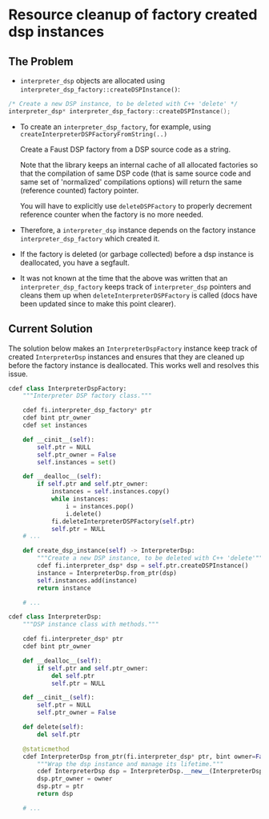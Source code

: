 # Resource cleanup of factory created dsp instances
 
## The Problem

- `interpreter_dsp` objects are allocated using `interpreter_dsp_factory::createDSPInstance()`:

```c++
/* Create a new DSP instance, to be deleted with C++ 'delete' */
interpreter_dsp* interpreter_dsp_factory::createDSPInstance();
```

- To create an `interpreter_dsp_factory`, for example, using `createInterpreterDSPFactoryFromString(..)`

  Create a Faust DSP factory from a DSP source code as a string.

  Note that the library keeps an internal cache of all allocated factories so that the compilation of same DSP code (that is same source code and same set of 'normalized' compilations options) will return the same (reference counted) factory pointer.

  You will have to explicitly use `deleteDSPFactory` to properly decrement reference counter when the factory is no more needed.

- Therefore, a `interpreter_dsp` instance depends on the factory instance `interpreter_dsp_factory` which created it.

- If the factory is deleted (or garbage collected) before a dsp instance is deallocated, you have a segfault.

- It was not known at the time that the above was written that an `interpreter_dsp_factory` keeps track of `interpreter_dsp` pointers and cleans them up when `deleteInterpreterDSPFactory` is called (docs have been updated since to make this point clearer).

## Current Solution

The solution below makes an `InterpreterDspFactory` instance keep track of created `InterpreterDsp` instances and ensures that they are cleaned up before the factory instance is deallocated. This works well and resolves this issue.

```python
cdef class InterpreterDspFactory:
    """Interpreter DSP factory class."""

    cdef fi.interpreter_dsp_factory* ptr
    cdef bint ptr_owner
    cdef set instances

    def __cinit__(self):
        self.ptr = NULL
        self.ptr_owner = False
        self.instances = set()

    def __dealloc__(self):
        if self.ptr and self.ptr_owner:
            instances = self.instances.copy()
            while instances:
                i = instances.pop()
                i.delete()
            fi.deleteInterpreterDSPFactory(self.ptr)
            self.ptr = NULL
    # ...

    def create_dsp_instance(self) -> InterpreterDsp:
        """Create a new DSP instance, to be deleted with C++ 'delete'"""
        cdef fi.interpreter_dsp* dsp = self.ptr.createDSPInstance()
        instance = InterpreterDsp.from_ptr(dsp)
        self.instances.add(instance)
        return instance

    # ...

cdef class InterpreterDsp:
    """DSP instance class with methods."""

    cdef fi.interpreter_dsp* ptr
    cdef bint ptr_owner

    def __dealloc__(self):
        if self.ptr and self.ptr_owner:
            del self.ptr
            self.ptr = NULL

    def __cinit__(self):
        self.ptr = NULL
        self.ptr_owner = False

    def delete(self):
        del self.ptr

    @staticmethod
    cdef InterpreterDsp from_ptr(fi.interpreter_dsp* ptr, bint owner=False):
        """Wrap the dsp instance and manage its lifetime."""
        cdef InterpreterDsp dsp = InterpreterDsp.__new__(InterpreterDsp)
        dsp.ptr_owner = owner
        dsp.ptr = ptr
        return dsp

    # ...
```
